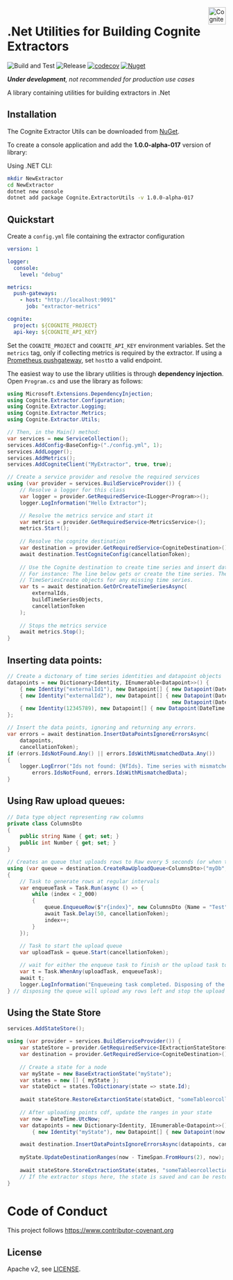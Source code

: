 <a href="https://cognite.com/">
    <img src="https://images.squarespace-cdn.com/content/5bd167cf65a707203855d3c0/1540463676940-6USHZRRF36KCAZLUPM2P/Logo-H.jpg?format=300w&content-type=image%2Fjpeg" alt="Cognite logo" title="Cognite" align="right" height="40" />
</a>

.Net Utilities for Building Cognite Extractors
=======================
![Build and Test](https://github.com/cognitedata/dotnet-extractor-utils/workflows/Build%20and%20Test/badge.svg?branch=master&event=push)
![Release](https://github.com/cognitedata/dotnet-extractor-utils/workflows/Create%20Release/badge.svg)
[![codecov](https://codecov.io/gh/cognitedata/dotnet-extractor-utils/branch/master/graph/badge.svg?token=2IX9UN9ING)](https://codecov.io/gh/cognitedata/dotnet-extractor-utils)
[![Nuget](https://img.shields.io/nuget/vpre/Cognite.ExtractorUtils)](https://www.nuget.org/packages/Cognite.ExtractorUtils/)

_**Under development**, not recommended for production use cases_

A library containing utilities for building extractors in .Net

## Installation

The Cognite Extractor Utils can be downloaded from [NuGet](https://www.nuget.org/packages/Cognite.ExtractorUtils). 

To create a console application and add the **1.0.0-alpha-017** version of library:

Using .NET CLI:
```sh
mkdir NewExtractor
cd NewExtractor
dotnet new console
dotnet add package Cognite.ExtractorUtils -v 1.0.0-alpha-017
```
## Quickstart

Create a ```config.yml``` file containing the extractor configuration

```yaml
version: 1

logger:
  console:
    level: "debug"

metrics:
  push-gateways:
    - host: "http://localhost:9091"
      job: "extractor-metrics"

cognite:
  project: ${COGNITE_PROJECT}
  api-key: ${COGNITE_API_KEY}
```

Set the ```COGNITE_PROJECT``` and ```COGNITE_API_KEY``` environment variables. Set the ```metrics``` tag, only if collecting metrics is required by the extractor. If using a [Prometheus pushgateway](https://prometheus.io/docs/practices/pushing/), set ```host```to a valid endpoint.

The easiest way to use the library utilities is through **dependency injection**. Open ```Program.cs``` and use the library as follows:

```c#
using Microsoft.Extensions.DependencyInjection;
using Cognite.Extractor.Configuration;
using Cognite.Extractor.Logging;
using Cognite.Extractor.Metrics;
using Cognite.Extractor.Utils;

// Then, in the Main() method:
var services = new ServiceCollection();
services.AddConfig<BaseConfig>("./config.yml", 1);
services.AddLogger();
services.AddMetrics();
services.AddCogniteClient("MyExtractor", true, true);

// Create a service provider and resolve the required services
using (var provider = services.BuildServiceProvider()) {
    // Resolve a logger for this class
    var logger = provider.GetRequiredService<ILogger<Program>>();
    logger.LogInformation("Hello Extractor");

    // Resolve the metrics service and start it
    var metrics = provider.GetRequiredService<MetricsService>();
    metrics.Start();
    
    // Resolve the cognite destination
    var destination = provider.GetRequiredService<CogniteDestination>();
    await destination.TestCogniteConfig(cancellationToken);
    
    // Use the Cognite destination to create time series and insert data points.
    // For instance: The line below gets or create the time series. The buildTimeSeriesObjects is a callback function that creates
    // TimeSeriesCreate objects for any missing time series.
    var ts = await destination.GetOrCreateTimeSeriesAsync(
        externalIds,
        buildTimeSeriesObjects,
        cancellationToken
    );
    
    // Stops the metrics service
    await metrics.Stop();
}
```

## Inserting data points:
```c#
// Create a dictonary of time series identities and datapoint objects
datapoints = new Dictionary<Identity, IEnumerable<Datapoint>>() {
    { new Identity("externalId1"), new Datapoint[] { new Datapoint(DateTime.UtcNow, "A")}},
    { new Identity("externalId2"), new Datapoint[] { new Datapoint(DateTime.UtcNow, 1), 
                                                     new Datapoint(DateTime.UtcNow, 2)}},
    { new Identity(12345789), new Datapoint[] { new Datapoint(DateTime.UtcNow, 1)}}}
};

// Insert the data points, ignoring and returning any errors.
var errors = await destination.InsertDataPointsIgnoreErrorsAsync(
    datapoints,
    cancellationToken);
if (errors.IdsNotFound.Any() || errors.IdsWithMismatchedData.Any())
{
    logger.LogError("Ids not found: {NfIds}. Time series with mismatched type: {MmIds}",
        errors.IdsNotFound, errors.IdsWithMismatchedData);
}
```

## Using Raw upload queues:
```c#
// Data type object representing raw columns
private class ColumnsDto
{
    public string Name { get; set; }
    public int Number { get; set; }
}

// Creates an queue that uploads rows to Raw every 5 seconds (or when the queue size reaches 1.000)
using (var queue = destination.CreateRawUploadQueue<ColumnsDto>("myDb", "myTable", TimeSpan.FromSeconds(5), 1_000))
{
    // Task to generate rows at regular intervals
    var enqueueTask = Task.Run(async () => {
        while (index < 2_000)
        {
            queue.EnqueueRow($"r{index}", new ColumnsDto {Name = "Test", Number = index});
            await Task.Delay(50, cancellationToken);
            index++;
        }
    });
    
    // Task to start the upload queue
    var uploadTask = queue.Start(cancellationToken);

    // wait for either the enqueue task to finish or the upload task to fail
    var t = Task.WhenAny(uploadTask, enqueueTask);
    await t;
    logger.LogInformation("Enqueueing task completed. Disposing of the upload queue");
} // disposing the queue will upload any rows left and stop the upload loop

```

## Using the State Store
```c#
services.AddStateStore();

using (var provider = services.BuildServiceProvider()) {
    var stateStore = provider.GetRequiredService<IExtractionStateStore>();
    var destination = provider.GetRequiredService<CogniteDestination>();
    
    // Create a state for a node
    var myState = new BaseExtractionState("myState");
    var states = new [] { myState };
    var stateDict = states.ToDictionary(state => state.Id);
    
    await stateStore.RestoreExtarctionState(stateDict, "someTableorcollection", cancellationToken)
   
    // After uploading points cdf, update the ranges in your state
    var now = DateTime.UtcNow;
    var datapoints = new Dictionary<Identity, IEnumerable<Datapoint>>() {
        { new Identity("myState"), new Datapoint[] { new Datapoint(now - TimeSpan.FromHours(2), "B"), new Datapoint(now, "A")}}}

    await destination.InsertDataPointsIgnoreErrorsAsync(datapoints, cancellationToken);
    
    myState.UpdateDestinationRanges(now - TimeSpan.FromHours(2), now);
    
    await stateStore.StoreExtractionState(states, "someTableorcollection", cancellationToken);
    // If the extractor stops here, the state is saved and can be restored after restart.
}
```

# Code of Conduct

This project follows https://www.contributor-covenant.org

## License

Apache v2, see [LICENSE](https://github.com/cognitedata/dotnet-extractor-utils/blob/master/LICENSE).
